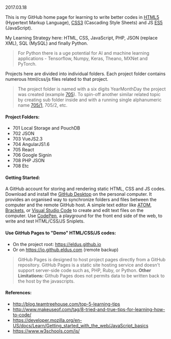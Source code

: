 2017.03.18

This is my GitHub home page for learning to write better codes in [HTML5](https://en.wikipedia.org/wiki/HTML5) (Hypertext Markup Language), [CSS3](https://en.wikipedia.org/wiki/Cascading_Style_Sheets#CSS_3) (Cascading Style Sheets) and JS [ES5](https://en.wikipedia.org/wiki/ECMAScript#5th_Edition) (JavaScript). 

My Learning Strategy here: HTML, CSS, JavaScript, PHP, JSON (replace XML), SQL (MySQL) and finally Python.

> For Python there is a uge potential for AI and machine learning applications - Tensorflow, Numpy, Keras, Theano, MXNet and PyTorch.

Projects here are divided into individual folders. Each project folder contains numerous html/css/js files related to that project.

> The project folder is named with a six digits YearMonthDay the project was created (example [705](https://github.com/eldus/eldus.github.io/tree/master/705)). To spin-off another similar related topic by creating sub folder inside and with a running single alphanumeric name [705/1](https://github.com/eldus/eldus.github.io/tree/master/705/1), 705/2, etc.

#### Project Folders:
* 701 Local Storage and PouchDB
* 702 JSON
* 703 VueJS2.3
* 704 AngularJS1.6
* 705 React
* 706 Google Signin
* 708 PHP JSON
* 708 Etc

#### Getting Started:
A GitHub account for storing and rendering static HTML, CSS and JS codes. Download and install the [GitHub Desktop](https://desktop.github.com) on the personal computer. It provides an organised way to synchronize folders and files between the computer and the remote GitHub host. A simple text editor like [ATOM](https://atom.io), [Brackets](https://brackets.io), or [Visual Studio Code](https://code.visualstudio.com) to create and edit text files on the computer. Use [CodePen](https://codepen.io/pen/), a playground for the front end side of the web, to write and test HTML/CSS/JS Sniplets.

#### Use GitHub Pages to "Demo" HTML/CSS/JS codes:
* On the project root: https://eldus.github.io
* Or on https://io.github.eldus.com (remote backup)

> GitHub Pages is designed to host project pages directly from a GitHub repository. GitHub Pages is a static site hosting service and doesn't support server-side code such as, PHP, Ruby, or Python. **Other Limitations:** Github Pages does not permits data to be written back to the host by the javascripts.

#### References:
* http://blog.teamtreehouse.com/top-5-learning-tips
* http://www.makeuseof.com/tag/8-tried-and-true-tips-for-learning-how-to-code/
* https://developer.mozilla.org/en-US/docs/Learn/Getting_started_with_the_web/JavaScript_basics
* https://www.w3schools.com/js/
